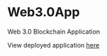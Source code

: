 # Web3.0App
Web 3.0 Blockchain Application

View deployed application <a href="https://web3-kartikay.netlify.app/" target="_blank">here</a>
